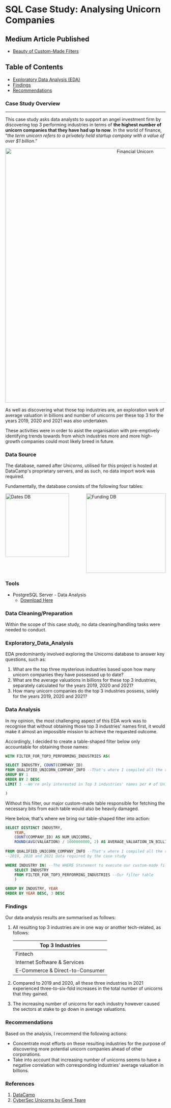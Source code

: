 # SQL Case Study: Analysing Unicorn Companies

## Medium Article Published
- [Beauty of Custom-Made Filters](https://medium.com/@goylusun/ozzys-sql-intricacies-exploration-series-1-deploying-custom-made-filter-on-a-unicorn-companies-219db68809b6)

## Table of Contents

- [Exploratory Data Analysis (EDA)](#Exploratory_Data_Analysis)
- [Findings](#Findings)
- [Recommendations](#Recommendations)

### Case Study Overview
---

This case study asks data analysts to support an angel investment firm by discovering top 3 performing industries in terms of **the highest number of unicorn companies that they have had up to now**. In the world of finance, “*the term unicorn refers to a privately held startup company with a value of over $1 billion*.”

<p align="center">
  <img src="https://github.com/OzzyGoylusun/SQL.-Case-Study-Analysing-Unicorn-Companies/blob/main/Visuals/Financial%20Unicorn.png"
 alt="Financial Unicorn" width="800">
</p>


As well as discovering what those top industries are, an exploration work of average valuation in billions and number of unicorns per these top 3 for the years 2019, 2020 and 2021 was also undertaken. 

These activities were in order to asist the organisation with pre-emptively identifying trends towards from which industries more and more high-growth companies could most likely breed in future.


### Data Source

The database, named after *Unicorns*, utilised for this project is hosted at DataCamp's proprietary servers, and as such, no data import work was required. 

Fundamentally, the database consists of the following four tables:

<div style="display: flex; justify-content: space-between;">
  <img width="200" alt="Dates DB" src="https://raw.githubusercontent.com/OzzyGoylusun/SQL.-Case-Study-Analysing-Unicorn-Companies/main/Visuals/Dates%20DB.png"> <img width="250" alt="Funding DB" src="https://raw.githubusercontent.com/OzzyGoylusun/SQL.-Case-Study-Analysing-Unicorn-Companies/main/Visuals/Funding%20DB.png">
</div>



### Tools

- PostgreSQL Server - Data Analysis
  - [Download Here](https://www.postgresql.org/download/)
  


### Data Cleaning/Preparation

Within the scope of this case study, no data cleaning/handling tasks were needed to conduct.



### Exploratory_Data_Analysis

EDA predominantly involved exploring the Unicorns database to answer key questions, such as:

1. What are the top three mysterious industries based upon how many unicorn companies they have possessed up to date?
2. What are the average valuations in billions for these top 3 industries, separately calculated for the years 2019, 2020 and 2021?
3. How many unicorn companies do the top 3 industries possess, solely for the years 2019, 2020 and 2021?


### Data Analysis

In my opinion, the most challenging aspect of this EDA work was to recognise that without obtaining those top 3 industries' names first,
it would make it almost an impossible mission to achieve the requested outcome.

Accordingly, I decided to create a table-shaped filter below only accountable for obtaining those names:

```sql
WITH FILTER_FOR_TOP3_PERFORMING_INDUSTRIES AS(

SELECT INDUSTRY, COUNT(COMPANY_ID)
FROM QUALIFIED_UNICORN_COMPANY_INFO --That's where I compiled all the required information
GROUP BY 1 
ORDER BY 2 DESC
LIMIT 3 --We're only interested in Top 3 industries' names per # of Unicorns that they possess to date

)
```

Without this filter, our major custom-made table responsible for fetching the necessary bits from each table would also be heavily
damaged.

Here below, that's where we bring our table-shaped filter into action:

```sql
SELECT DISTINCT INDUSTRY, 
	YEAR,
	COUNT(COMPANY_ID) AS NUM_UNICORNS,
	ROUND(AVG(VALUATION) / 1000000000, 2) AS AVERAGE_VALUATION_IN_BILLIONS 
				
FROM QUALIFIED_UNICORN_COMPANY_INFO --That's where I compiled all the required information, including only the years
--2019, 2020 and 2021 data required by the case study

WHERE INDUSTRY IN( --The WHERE Statement to execute our custom-made filter
	SELECT INDUSTRY
	FROM FILTER_FOR_TOP3_PERFORMING_INDUSTRIES --Our filter table
	)

GROUP BY INDUSTRY, YEAR
ORDER BY YEAR DESC, 3 DESC
```

### Findings

Our data analysis results are summarised as follows:

1. All resulting top 3 industries are in one way or another tech-related, as follows:

	|Top 3 Industries|
	|--------|
	|Fintech|
	|Internet Software & Services|
	|E-Commerce & Direct-to-Consumer|
    
2. Compared to 2019 and 2020, all these three industries in 2021 experienced three-to-six-fold increases in the total number of unicorns that they gained.
   
3. The increasing number of unicorns for each industry however caused the sectors at stake to go down in average valuations.



### Recommendations

Based on the analysis, I recommend the following actions:

- Concentrate most efforts on these resulting industries for the purpose of discovering more potential unicorn companies ahead of other corporations.
- Take into account that increasing number of unicorns seems to have a negative correlation with corresponding industries' average valuation in billions.


### References

1. [DataCamp](https://www.datacamp.com/)
2. [CyberSec Unicorns by Gené Teare](https://news.crunchbase.com/venture/unicorn-board-october-2023-cybersecurity/)


